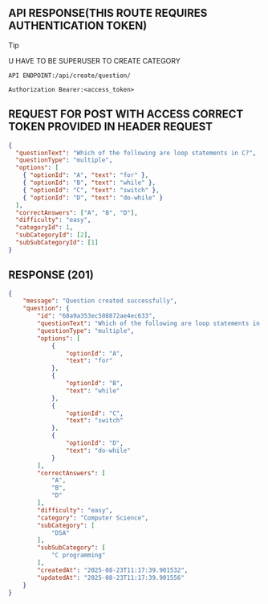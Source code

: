 
## API RESPONSE(THIS ROUTE REQUIRES AUTHENTICATION TOKEN)

> [!TIP]
>  U HAVE TO BE SUPERUSER TO CREATE CATEGORY 

`API ENDPOINT:/api/create/question/`

`
Authorization Bearer:<access_token>
`

## REQUEST FOR POST WITH ACCESS CORRECT TOKEN PROVIDED IN HEADER REQUEST
```json
{
  "questionText": "Which of the following are loop statements in C?",
  "questionType": "multiple",
  "options": [
    { "optionId": "A", "text": "for" },
    { "optionId": "B", "text": "while" },
    { "optionId": "C", "text": "switch" },
    { "optionId": "D", "text": "do-while" }
  ],
  "correctAnswers": ["A", "B", "D"],
  "difficulty": "easy",
  "categoryId": 1,
  "subCategoryId": [2],
  "subSubCategoryId": [1]
}
```

## RESPONSE (201)

```json
{
    "message": "Question created successfully",
    "question": {
        "id": "68a9a353ec508872ae4ec633",
        "questionText": "Which of the following are loop statements in C?",
        "questionType": "multiple",
        "options": [
            {
                "optionId": "A",
                "text": "for"
            },
            {
                "optionId": "B",
                "text": "while"
            },
            {
                "optionId": "C",
                "text": "switch"
            },
            {
                "optionId": "D",
                "text": "do-while"
            }
        ],
        "correctAnswers": [
            "A",
            "B",
            "D"
        ],
        "difficulty": "easy",
        "category": "Computer Science",
        "subCategory": [
            "DSA"
        ],
        "subSubCategory": [
            "C programming"
        ],
        "createdAt": "2025-08-23T11:17:39.901532",
        "updatedAt": "2025-08-23T11:17:39.901556"
    }
}
```